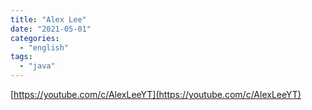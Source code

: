 ```yaml
---
title: "Alex Lee"
date: "2021-05-01"
categories:
  - "english"
tags:
  - "java"
---
```


[https://youtube.com/c/AlexLeeYT](https://youtube.com/c/AlexLeeYT)
